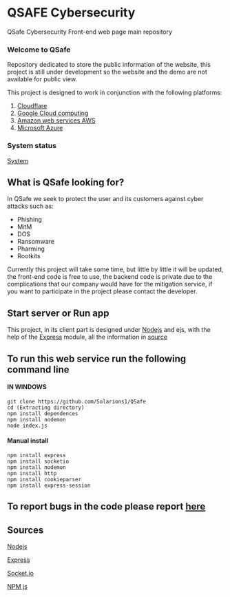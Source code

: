 # QSAFE Cybersecurity


QSafe Cybersecurity Front-end web page main repository


### Welcome to QSafe

Repository dedicated to store the public information of the website, this project is still under development so the website and the demo are not available for public view.

This project is designed to work in conjunction with the following platforms:
 1. [Cloudflare](https://www.cloudflare.com/)
 2. [Google Cloud computing](https://cloud.google.com/)
 3. [Amazon web services AWS](https://aws.amazon.com/)
 4. [Microsoft Azure](https://azure.microsoft.com/)

### System status
[System](https://qsafecybersecurity.instatus.com/)



## What is QSafe looking for?

In QSafe we seek to protect the user and its customers against cyber attacks such as:

- Phishing
- MitM
- DOS
- Ransomware
- Pharming
- Rootkits

Currently this project will take some time, but little by little it will be updated, the front-end code is free to use, the backend code is private due to the complications that our company would have for the mitigation service, if you want to participate in the project please contact the developer.

## Start server  or Run app
This project, in its client part is designed under [Nodejs](https://nodejs.org/) and ejs, with the help of the [Express](https://expressjs.com/) module, all the information in [source](https://github.com/Solarions1/QSafe#sources)



## To run this web service run the following command line

#### IN WINDOWS
    git clone https://github.com/Solarions1/QSafe
    cd (Extracting directory) 
    npm install dependences
    npm install nodemon 
    node index.js

#### Manual install 
    npm install express
    npm install socketio
    npm install nodemon
    npm install http
    npm install cookieparser
    npm install express-session


## To report bugs in the code please report [here](https://github.com/Solarions1/QSafe/issues)

## Sources

[Nodejs](https://nodejs.org/)

[Express](https://expressjs.com/)

[Socket.io](https://socket.io/)

[NPM js](https://www.npmjs.com/)




